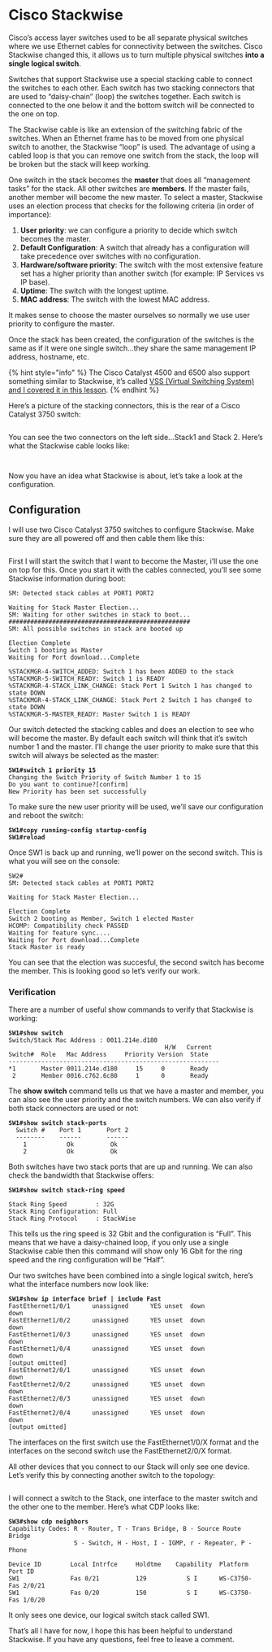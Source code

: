 # Cisco Stackwise

Cisco’s access layer switches used to be all separate physical switches where we use Ethernet cables for connectivity between the switches. Cisco Stackwise changed this, it allows us to turn multiple physical switches **into a single logical switch**.

Switches that support Stackwise use a special stacking cable to connect the switches to each other. Each switch has two stacking connectors that are used to “daisy-chain” (loop) the switches together. Each switch is connected to the one below it and the bottom switch will be connected to the one on top.

The Stackwise cable is like an extension of the switching fabric of the switches. When an Ethernet frame has to be moved from one physical switch to another, the Stackwise “loop” is used. The advantage of using a cabled loop is that you can remove one switch from the stack, the loop will be broken but the stack will keep working.

One switch in the stack becomes the **master** that does all “management tasks” for the stack. All other switches are **members**. If the master fails, another member will become the new master. To select a master, Stackwise uses an election process that checks for the following criteria (in order of importance):

1. **User priority**: we can configure a priority to decide which switch becomes the master.
2. **Default Configuration**: A switch that already has a configuration will take precedence over switches with no configuration.
3. **Hardware/software priority**: The switch with the most extensive feature set has a higher priority than another switch (for example: IP Services vs IP base).
4. **Uptime**: The switch with the longest uptime.
5. **MAC address**: The switch with the lowest MAC address.

It makes sense to choose the master ourselves so normally we use user priority to configure the master.

Once the stack has been created, the configuration of the switches is the same as if it were one single switch…they share the same management IP address, hostname, etc.

{% hint style="info" %}
The Cisco Catalyst 4500 and 6500 also support something similar to Stackwise, it’s called [VSS (Virtual Switching System) and I covered it in this lesson](https://networklessons.com/cisco/ccnp-encor-350-401/cisco-6500-vss-configuration-example).
{% endhint %}

Here’s a picture of the stacking connectors, this is the rear of a Cisco Catalyst 3750 switch:

<figure><img src="https://cdn.networklessons.com/wp-content/uploads/2015/01/cisco-3750-rear.jpg" alt=""><figcaption></figcaption></figure>

You can see the two connectors on the left side…Stack1 and Stack 2. Here’s what the Stackwise cable looks like:

<figure><img src="https://cdn.networklessons.com/wp-content/uploads/2015/01/cisco-3750-stackwise-cable.jpg" alt=""><figcaption></figcaption></figure>

<figure><img src="https://cdn.networklessons.com/wp-content/uploads/2015/01/cisco-3750-stackwise-connector.jpg" alt=""><figcaption></figcaption></figure>

Now you have an idea what Stackwise is about, let’s take a look at the configuration.

## Configuration

I will use two Cisco Catalyst 3750 switches to configure Stackwise. Make sure they are all powered off and then cable them like this:

<figure><img src="https://cdn.networklessons.com/wp-content/uploads/2015/01/cisco-3750-stack-cables.png" alt=""><figcaption></figcaption></figure>

First I will start the switch that I want to become the Master, i’ll use the one on top for this. Once you start it with the cables connected, you’ll see some Stackwise information during boot:

```
SM: Detected stack cables at PORT1 PORT2

Waiting for Stack Master Election...
SM: Waiting for other switches in stack to boot...
##################################################
SM: All possible switches in stack are booted up

Election Complete
Switch 1 booting as Master
Waiting for Port download...Complete

%STACKMGR-4-SWITCH_ADDED: Switch 1 has been ADDED to the stack
%STACKMGR-5-SWITCH_READY: Switch 1 is READY
%STACKMGR-4-STACK_LINK_CHANGE: Stack Port 1 Switch 1 has changed to state DOWN
%STACKMGR-4-STACK_LINK_CHANGE: Stack Port 2 Switch 1 has changed to state DOWN
%STACKMGR-5-MASTER_READY: Master Switch 1 is READY
```

Our switch detected the stacking cables and does an election to see who will become the master. By default each switch will think that it’s switch number 1 and the master. I’ll change the user priority to make sure that this switch will always be selected as the master:

<pre><code><strong>SW1#switch 1 priority 15
</strong>Changing the Switch Priority of Switch Number 1 to 15
Do you want to continue?[confirm]
New Priority has been set successfully
</code></pre>

To make sure the new user priority will be used, we’ll save our configuration and reboot the switch:

<pre><code><strong>SW1#copy running-config startup-config
</strong><strong>SW1#reload
</strong></code></pre>

Once SW1 is back up and running, we’ll power on the second switch. This is what you will see on the console:

```
SW2#
SM: Detected stack cables at PORT1 PORT2

Waiting for Stack Master Election...

Election Complete
Switch 2 booting as Member, Switch 1 elected Master
HCOMP: Compatibility check PASSED 
Waiting for feature sync....
Waiting for Port download...Complete
Stack Master is ready
```

You can see that the election was succesful, the second switch has become the member. This is looking good so let’s verify our work.

### Verification

There are a number of useful show commands to verify that Stackwise is working:

<pre><code><strong>SW1#show switch 
</strong>Switch/Stack Mac Address : 0011.214e.d180
                                           H/W   Current
Switch#  Role   Mac Address     Priority Version  State 
----------------------------------------------------------
*1       Master 0011.214e.d180     15     0       Ready               
 2       Member 0016.c762.6c80     1      0       Ready
</code></pre>

The **show switch** command tells us that we have a master and member, you can also see the user priority and the switch numbers. We can also verify if both stack connectors are used or not:

<pre><code><strong>SW1#show switch stack-ports 
</strong>  Switch #    Port 1       Port 2 
  --------    ------       ------ 
    1           Ok          Ok  
    2           Ok          Ok
</code></pre>

Both switches have two stack ports that are up and running. We can also check the bandwidth that Stackwise offers:

<pre><code><strong>SW1#show switch stack-ring speed 
</strong>
Stack Ring Speed        : 32G
Stack Ring Configuration: Full
Stack Ring Protocol     : StackWise
</code></pre>

This tells us the ring speed is 32 Gbit and the configuration is “Full”. This means that we have a daisy-chained loop, if you only use a single Stackwise cable then this command will show only 16 Gbit for the ring speed and the ring configuration will be “Half”.

Our two switches have been combined into a single logical switch, here’s what the interface numbers now look like:

<pre><code><strong>SW1#show ip interface brief | include Fast
</strong>FastEthernet1/0/1      unassigned      YES unset  down                  down    
FastEthernet1/0/2      unassigned      YES unset  down                  down    
FastEthernet1/0/3      unassigned      YES unset  down                  down    
FastEthernet1/0/4      unassigned      YES unset  down                  down    
[output omitted]    
FastEthernet2/0/1      unassigned      YES unset  down                  down    
FastEthernet2/0/2      unassigned      YES unset  down                  down    
FastEthernet2/0/3      unassigned      YES unset  down                  down    
FastEthernet2/0/4      unassigned      YES unset  down                  down    
[output omitted]
</code></pre>

The interfaces on the first switch use the FastEthernet1/0/X format and the interfaces on the second switch use the FastEthernet2/0/X format.

All other devices that you connect to our Stack will only see one device. Let’s verify this by connecting another switch to the topology:

<figure><img src="https://cdn.networklessons.com/wp-content/uploads/2015/01/stackwise-switches-redundant-topology.png" alt=""><figcaption></figcaption></figure>

I will connect a switch to the Stack, one interface to the master switch and the other one to the member. Here’s what CDP looks like:

<pre><code><strong>SW3#show cdp neighbors 
</strong>Capability Codes: R - Router, T - Trans Bridge, B - Source Route Bridge
                  S - Switch, H - Host, I - IGMP, r - Repeater, P - Phone

Device ID        Local Intrfce     Holdtme    Capability  Platform  Port ID
SW1              Fas 0/21          129           S I      WS-C3750- Fas 2/0/21
SW1              Fas 0/20          150           S I      WS-C3750- Fas 1/0/20
</code></pre>

It only sees one device, our logical switch stack called SW1.

That’s all I have for now, I hope this has been helpful to understand Stackwise. If you have any questions, feel free to leave a comment.
